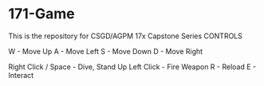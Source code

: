 # 171-Game
This is the repository for CSGD/AGPM 17x Capstone Series
CONTROLS

W - Move Up
A - Move Left
S - Move Down
D - Move Right

Right Click / Space - Dive, Stand Up
Left Click - Fire Weapon
R - Reload
E - Interact
